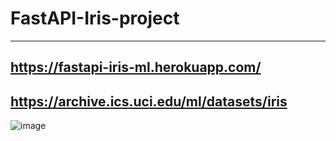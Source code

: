 ﻿# FastAPI-Iris-project
-----
https://fastapi-iris-ml.herokuapp.com/
-----

https://archive.ics.uci.edu/ml/datasets/iris
-----

![image](https://user-images.githubusercontent.com/61587949/186891148-89f9696e-dec2-4ea4-a68b-cc997015c381.png)



